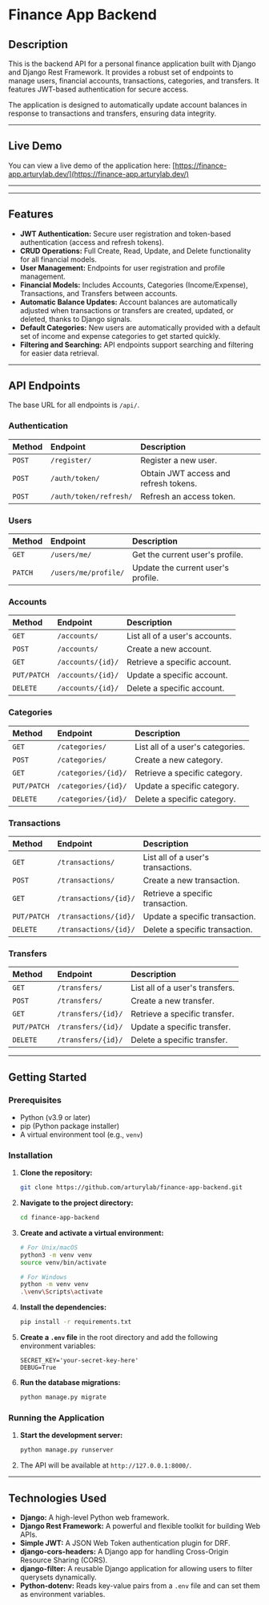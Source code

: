 # Finance App Backend

## Description

This is the backend API for a personal finance application built with Django and Django Rest Framework. It provides a robust set of endpoints to manage users, financial accounts, transactions, categories, and transfers. It features JWT-based authentication for secure access.

The application is designed to automatically update account balances in response to transactions and transfers, ensuring data integrity.

---

## Live Demo

You can view a live demo of the application here:
[https://finance-app.arturylab.dev/](https://finance-app.arturylab.dev/)

---

-----

## Features

  * **JWT Authentication:** Secure user registration and token-based authentication (access and refresh tokens).
  * **CRUD Operations:** Full Create, Read, Update, and Delete functionality for all financial models.
  * **User Management:** Endpoints for user registration and profile management.
  * **Financial Models:** Includes Accounts, Categories (Income/Expense), Transactions, and Transfers between accounts.
  * **Automatic Balance Updates:** Account balances are automatically adjusted when transactions or transfers are created, updated, or deleted, thanks to Django signals.
  * **Default Categories:** New users are automatically provided with a default set of income and expense categories to get started quickly.
  * **Filtering and Searching:** API endpoints support searching and filtering for easier data retrieval.

-----

## API Endpoints

The base URL for all endpoints is `/api/`.

### Authentication

| Method | Endpoint                    | Description                  |
| :----- | :-------------------------- | :--------------------------- |
| `POST` | `/register/`                | Register a new user.         |
| `POST` | `/auth/token/`              | Obtain JWT access and refresh tokens. |
| `POST` | `/auth/token/refresh/`      | Refresh an access token.     |

### Users

| Method  | Endpoint               | Description                  |
| :------ | :--------------------- | :--------------------------- |
| `GET`   | `/users/me/`           | Get the current user's profile. |
| `PATCH` | `/users/me/profile/`   | Update the current user's profile. |

### Accounts

| Method      | Endpoint               | Description                  |
| :---------- | :--------------------- | :--------------------------- |
| `GET`       | `/accounts/`           | List all of a user's accounts. |
| `POST`      | `/accounts/`           | Create a new account.        |
| `GET`       | `/accounts/{id}/`      | Retrieve a specific account. |
| `PUT/PATCH` | `/accounts/{id}/`      | Update a specific account.   |
| `DELETE`    | `/accounts/{id}/`      | Delete a specific account.   |

### Categories

| Method      | Endpoint               | Description                   |
| :---------- | :--------------------- | :---------------------------- |
| `GET`       | `/categories/`         | List all of a user's categories. |
| `POST`      | `/categories/`         | Create a new category.        |
| `GET`       | `/categories/{id}/`    | Retrieve a specific category. |
| `PUT/PATCH` | `/categories/{id}/`    | Update a specific category.   |
| `DELETE`    | `/categories/{id}/`    | Delete a specific category.   |

### Transactions

| Method      | Endpoint                 | Description                      |
| :---------- | :----------------------- | :------------------------------- |
| `GET`       | `/transactions/`         | List all of a user's transactions. |
| `POST`      | `/transactions/`         | Create a new transaction.        |
| `GET`       | `/transactions/{id}/`    | Retrieve a specific transaction. |
| `PUT/PATCH` | `/transactions/{id}/`    | Update a specific transaction.   |
| `DELETE`    | `/transactions/{id}/`    | Delete a specific transaction.   |

### Transfers

| Method      | Endpoint              | Description                   |
| :---------- | :-------------------- | :---------------------------- |
| `GET`       | `/transfers/`         | List all of a user's transfers. |
| `POST`      | `/transfers/`         | Create a new transfer.        |
| `GET`       | `/transfers/{id}/`    | Retrieve a specific transfer. |
| `PUT/PATCH` | `/transfers/{id}/`    | Update a specific transfer.   |
| `DELETE`    | `/transfers/{id}/`    | Delete a specific transfer.   |

-----

## Getting Started

### Prerequisites

  * Python (v3.9 or later)
  * pip (Python package installer)
  * A virtual environment tool (e.g., `venv`)

### Installation

1.  **Clone the repository:**
    ```bash
    git clone https://github.com/arturylab/finance-app-backend.git
    ```
2.  **Navigate to the project directory:**
    ```bash
    cd finance-app-backend
    ```
3.  **Create and activate a virtual environment:**
    ```bash
    # For Unix/macOS
    python3 -m venv venv
    source venv/bin/activate

    # For Windows
    python -m venv venv
    .\venv\Scripts\activate
    ```
4.  **Install the dependencies:**
    ```bash
    pip install -r requirements.txt
    ```
5.  **Create a `.env` file** in the root directory and add the following environment variables:
    ```env
    SECRET_KEY='your-secret-key-here'
    DEBUG=True
    ```
6.  **Run the database migrations:**
    ```bash
    python manage.py migrate
    ```

### Running the Application

1.  **Start the development server:**
    ```bash
    python manage.py runserver
    ```
2.  The API will be available at `http://127.0.0.1:8000/`.

-----

## Technologies Used

  * **Django:** A high-level Python web framework.
  * **Django Rest Framework:** A powerful and flexible toolkit for building Web APIs.
  * **Simple JWT:** A JSON Web Token authentication plugin for DRF.
  * **django-cors-headers:** A Django app for handling Cross-Origin Resource Sharing (CORS).
  * **django-filter:** A reusable Django application for allowing users to filter querysets dynamically.
  * **Python-dotenv:** Reads key-value pairs from a `.env` file and can set them as environment variables.